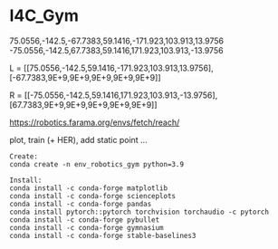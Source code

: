 # I4C_Gym

75.0556,-142.5,-67.7383,59.1416,-171.923,103.913,13.9756
-75.0556,-142.5,67.7383,59.1416,171.923,103.913,-13.9756

L = [[75.0556,-142.5,59.1416,-171.923,103.913,13.9756],[-67.7383,9E+9,9E+9,9E+9,9E+9,9E+9]]

R = [[-75.0556,-142.5,59.1416,171.923,103.913,-13.9756],[67.7383,9E+9,9E+9,9E+9,9E+9,9E+9]]

https://robotics.farama.org/envs/fetch/reach/

plot, train (+ HER), add static point ...

```
Create:
conda create -n env_robotics_gym python=3.9

Install:
conda install -c conda-forge matplotlib
conda install -c conda-forge scienceplots
conda install -c conda-forge pandas
conda install pytorch::pytorch torchvision torchaudio -c pytorch
conda install -c conda-forge pybullet
conda install -c conda-forge gymnasium
conda install -c conda-forge stable-baselines3
```



